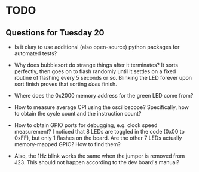 # TODO

## Questions for Tuesday 20

- Is it okay to use additional (also open-source) python packages for automated tests?

- Why does bubblesort do strange things after it terminates? It sorts perfectly, then goes on to flash randomly until it settles on a fixed routine of flashing every 5 seconds or so. Blinking the LED forever upon sort finish proves that sorting _does_ finish.

- Where does the 0x2000 memory address for the green LED come from?

- How to measure average CPI using the oscilloscope? Specifically, how to obtain the cycle count and the instruction count?

- How to obtain GPIO ports for debugging, e.g. clock speed measurement? I noticed that 8 LEDs are toggled in the code (0x00 to 0xFF), but only 1 flashes on the board. Are the other 7 LEDs actually memory-mapped GPIO? How to find them?

- Also, the 1Hz blink works the same when the jumper is removed from J23. This should not happen according to the dev board's manual?

